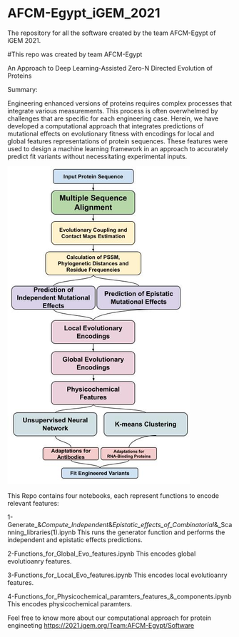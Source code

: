 # AFCM-Egypt_iGEM_2021
The repository for all the software created by the team AFCM-Egypt of iGEM 2021. 
 
#This repo was created by team AFCM-Egypt


An Approach to Deep Learning-Assisted Zero-N Directed Evolution of Proteins

Summary:

Engineering enhanced versions of proteins requires complex processes that integrate various measurements. This process is often overwhelmed by challenges that are specific for each engineering case. Herein, we have developed a computational approach that integrates predictions of mutational effects on evolutionary fitness with encodings for local and global features representations of protein sequences. These features were used to design a machine learning framework in an approach to accurately predict fit variants without necessitating experimental inputs. 

![Pipeline](https://raw.githubusercontent.com/MTarekM/AFCM-Egypt_iGEM_2021/main/DE%20Pipeline.jpg)

This Repo contains four notebooks, each represent functions to encode relevant features:

1-Generate_&_Compute_Independent_&_Epistatic_effects_of_Combinatorial_&_Scanning_libraries(1).ipynb
This runs the generator function and performs the independent and epistatic effects predictions.

2-Functions_for_Global_Evo_features.ipynb
This encodes global evolutioanry features.

3-Functions_for_Local_Evo_features.ipynb
This encodes local evolutioanry features.

4-Functions_for_Physicochemical_paramters_features_&_components.ipynb
This encodes physicochemical paramters.

Feel free to know more about our computational approach for protein engineeting
https://2021.igem.org/Team:AFCM-Egypt/Software


